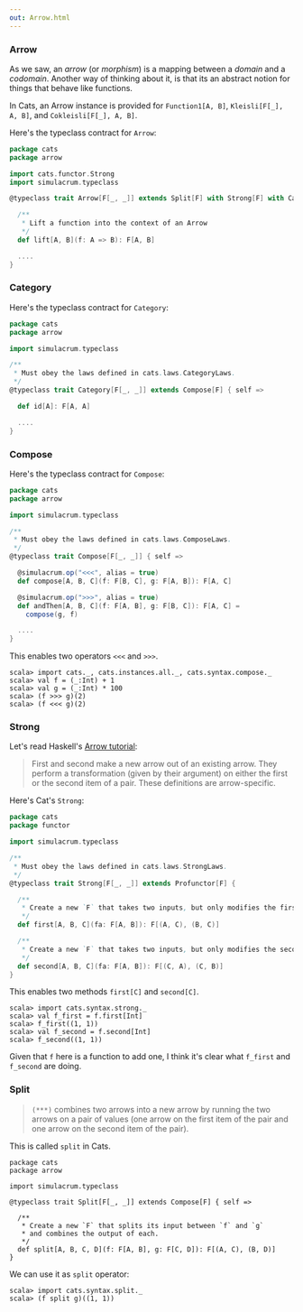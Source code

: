 ```yaml
---
out: Arrow.html
---
```


  [Arrow_tutorial]: http://www.haskell.org/haskellwiki/Arrow_tutorial

### Arrow

As we saw, an *arrow* (or *morphism*) is a mapping between a *domain* and a *codomain*.
Another way of thinking about it, is that its an abstract notion for things that behave like functions.

In Cats, an Arrow instance is provided for `Function1[A, B]`, `Kleisli[F[_], A, B]`, and `Cokleisli[F[_], A, B]`.

Here's the typeclass contract for `Arrow`:

```scala
package cats
package arrow

import cats.functor.Strong
import simulacrum.typeclass

@typeclass trait Arrow[F[_, _]] extends Split[F] with Strong[F] with Category[F] { self =>

  /**
   * Lift a function into the context of an Arrow
   */
  def lift[A, B](f: A => B): F[A, B]

  ....
}
```

### Category

Here's the typeclass contract for `Category`:

```scala
package cats
package arrow

import simulacrum.typeclass

/**
 * Must obey the laws defined in cats.laws.CategoryLaws.
 */
@typeclass trait Category[F[_, _]] extends Compose[F] { self =>

  def id[A]: F[A, A]

  ....
}
```

### Compose

Here's the typeclass contract for `Compose`:

```scala
package cats
package arrow

import simulacrum.typeclass

/**
 * Must obey the laws defined in cats.laws.ComposeLaws.
 */
@typeclass trait Compose[F[_, _]] { self =>

  @simulacrum.op("<<<", alias = true)
  def compose[A, B, C](f: F[B, C], g: F[A, B]): F[A, C]

  @simulacrum.op(">>>", alias = true)
  def andThen[A, B, C](f: F[A, B], g: F[B, C]): F[A, C] =
    compose(g, f)

  ....
}
```

This enables two operators `<<<` and `>>>`.

```console:new
scala> import cats._, cats.instances.all._, cats.syntax.compose._
scala> val f = (_:Int) + 1
scala> val g = (_:Int) * 100
scala> (f >>> g)(2)
scala> (f <<< g)(2)
```

### Strong

Let's read Haskell's [Arrow tutorial][Arrow_tutorial]:

> First and second make a new arrow out of an existing arrow. They perform a transformation (given by their argument) on either the first or the second item of a pair. These definitions are arrow-specific.

Here's Cat's `Strong`:

```scala
package cats
package functor

import simulacrum.typeclass

/**
 * Must obey the laws defined in cats.laws.StrongLaws.
 */
@typeclass trait Strong[F[_, _]] extends Profunctor[F] {

  /**
   * Create a new `F` that takes two inputs, but only modifies the first input
   */
  def first[A, B, C](fa: F[A, B]): F[(A, C), (B, C)]

  /**
   * Create a new `F` that takes two inputs, but only modifies the second input
   */
  def second[A, B, C](fa: F[A, B]): F[(C, A), (C, B)]
}
```

This enables two methods `first[C]` and `second[C]`.

```console
scala> import cats.syntax.strong._
scala> val f_first = f.first[Int]
scala> f_first((1, 1))
scala> val f_second = f.second[Int]
scala> f_second((1, 1))
```

Given that `f` here is a function to add one, I think it's clear what `f_first` and `f_second` are doing.

### Split

> `(***)` combines two arrows into a new arrow by running the two arrows on a pair of values (one arrow on the first item of the pair and one arrow on the second item of the pair).

This is called `split` in Cats.

```
package cats
package arrow

import simulacrum.typeclass

@typeclass trait Split[F[_, _]] extends Compose[F] { self =>

  /**
   * Create a new `F` that splits its input between `f` and `g`
   * and combines the output of each.
   */
  def split[A, B, C, D](f: F[A, B], g: F[C, D]): F[(A, C), (B, D)]
}
```

We can use it as `split` operator:

```console
scala> import cats.syntax.split._
scala> (f split g)((1, 1))
```

